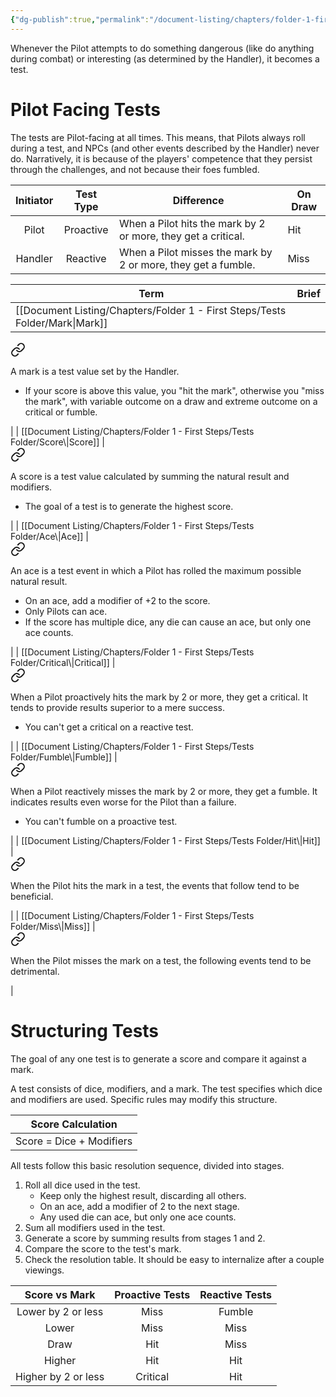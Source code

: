 ```yaml
---
{"dg-publish":true,"permalink":"/document-listing/chapters/folder-1-first-steps/tests/"}
---
```


Whenever the Pilot attempts to do something dangerous (like do anything during combat) or interesting (as determined by the Handler), it becomes a test.

# Pilot Facing Tests
The tests are Pilot-facing at all times. This means, that Pilots always roll during a test, and NPCs (and other events described by the Handler) never do. Narratively, it is because of the players' competence that they persist through the challenges, and not because their foes fumbled.

| Initiator | Test Type | Difference                                                    | On Draw |
| :-------: | :-------: | ------------------------------------------------------------- | ------- |
|   Pilot   | Proactive | When a Pilot hits the mark by 2 or more, they get a critical. | Hit     |
|  Handler  | Reactive  | When a Pilot misses the mark by 2 or more, they get a fumble. | Miss    |


| Term         | Brief         |
| ------------ | ------------- |
| [[Document Listing/Chapters/Folder 1 - First Steps/Tests Folder/Mark\|Mark]]     | 
<div class="transclusion internal-embed is-loaded"><a class="markdown-embed-link" href="/document-listing/chapters/folder-1-first-steps/tests-folder/mark/" aria-label="Open link"><svg xmlns="http://www.w3.org/2000/svg" width="24" height="24" viewBox="0 0 24 24" fill="none" stroke="currentColor" stroke-width="2" stroke-linecap="round" stroke-linejoin="round" class="svg-icon lucide-link"><path d="M10 13a5 5 0 0 0 7.54.54l3-3a5 5 0 0 0-7.07-7.07l-1.72 1.71"></path><path d="M14 11a5 5 0 0 0-7.54-.54l-3 3a5 5 0 0 0 7.07 7.07l1.71-1.71"></path></svg></a><div class="markdown-embed">




A mark is a test value set by the Handler.
- If your score is above this value, you "hit the mark", otherwise you "miss the mark", with variable outcome on a draw and extreme outcome on a critical or fumble.

</div></div>
     |
| [[Document Listing/Chapters/Folder 1 - First Steps/Tests Folder/Score\|Score]]    | 
<div class="transclusion internal-embed is-loaded"><a class="markdown-embed-link" href="/document-listing/chapters/folder-1-first-steps/tests-folder/score/" aria-label="Open link"><svg xmlns="http://www.w3.org/2000/svg" width="24" height="24" viewBox="0 0 24 24" fill="none" stroke="currentColor" stroke-width="2" stroke-linecap="round" stroke-linejoin="round" class="svg-icon lucide-link"><path d="M10 13a5 5 0 0 0 7.54.54l3-3a5 5 0 0 0-7.07-7.07l-1.72 1.71"></path><path d="M14 11a5 5 0 0 0-7.54-.54l-3 3a5 5 0 0 0 7.07 7.07l1.71-1.71"></path></svg></a><div class="markdown-embed">




A score is a test value calculated by summing the natural result and modifiers. 
- The goal of a test is to generate the highest score.

</div></div>
    |
| [[Document Listing/Chapters/Folder 1 - First Steps/Tests Folder/Ace\|Ace]]      | 
<div class="transclusion internal-embed is-loaded"><a class="markdown-embed-link" href="/document-listing/chapters/folder-1-first-steps/tests-folder/ace/" aria-label="Open link"><svg xmlns="http://www.w3.org/2000/svg" width="24" height="24" viewBox="0 0 24 24" fill="none" stroke="currentColor" stroke-width="2" stroke-linecap="round" stroke-linejoin="round" class="svg-icon lucide-link"><path d="M10 13a5 5 0 0 0 7.54.54l3-3a5 5 0 0 0-7.07-7.07l-1.72 1.71"></path><path d="M14 11a5 5 0 0 0-7.54-.54l-3 3a5 5 0 0 0 7.07 7.07l1.71-1.71"></path></svg></a><div class="markdown-embed">




An ace is a test event in which a Pilot has rolled the maximum possible natural result.
- On an ace, add a modifier of +2 to the score.
- Only Pilots can ace.
- If the score has multiple dice, any die can cause an ace, but only one ace counts.

</div></div>
      |
| [[Document Listing/Chapters/Folder 1 - First Steps/Tests Folder/Critical\|Critical]] | 
<div class="transclusion internal-embed is-loaded"><a class="markdown-embed-link" href="/document-listing/chapters/folder-1-first-steps/tests-folder/critical/" aria-label="Open link"><svg xmlns="http://www.w3.org/2000/svg" width="24" height="24" viewBox="0 0 24 24" fill="none" stroke="currentColor" stroke-width="2" stroke-linecap="round" stroke-linejoin="round" class="svg-icon lucide-link"><path d="M10 13a5 5 0 0 0 7.54.54l3-3a5 5 0 0 0-7.07-7.07l-1.72 1.71"></path><path d="M14 11a5 5 0 0 0-7.54-.54l-3 3a5 5 0 0 0 7.07 7.07l1.71-1.71"></path></svg></a><div class="markdown-embed">




When a Pilot proactively hits the mark by 2 or more, they get a critical. It tends to provide results superior to a mere success.
- You can't get a critical on a reactive test.

</div></div>
 |
| [[Document Listing/Chapters/Folder 1 - First Steps/Tests Folder/Fumble\|Fumble]]   | 
<div class="transclusion internal-embed is-loaded"><a class="markdown-embed-link" href="/document-listing/chapters/folder-1-first-steps/tests-folder/fumble/" aria-label="Open link"><svg xmlns="http://www.w3.org/2000/svg" width="24" height="24" viewBox="0 0 24 24" fill="none" stroke="currentColor" stroke-width="2" stroke-linecap="round" stroke-linejoin="round" class="svg-icon lucide-link"><path d="M10 13a5 5 0 0 0 7.54.54l3-3a5 5 0 0 0-7.07-7.07l-1.72 1.71"></path><path d="M14 11a5 5 0 0 0-7.54-.54l-3 3a5 5 0 0 0 7.07 7.07l1.71-1.71"></path></svg></a><div class="markdown-embed">




When a Pilot reactively misses the mark by 2 or more, they get a fumble. It indicates results even worse for the Pilot than a failure.
- You can't fumble on a proactive test.

</div></div>
   |
| [[Document Listing/Chapters/Folder 1 - First Steps/Tests Folder/Hit\|Hit]]  | 
<div class="transclusion internal-embed is-loaded"><a class="markdown-embed-link" href="/document-listing/chapters/folder-1-first-steps/tests-folder/hit/" aria-label="Open link"><svg xmlns="http://www.w3.org/2000/svg" width="24" height="24" viewBox="0 0 24 24" fill="none" stroke="currentColor" stroke-width="2" stroke-linecap="round" stroke-linejoin="round" class="svg-icon lucide-link"><path d="M10 13a5 5 0 0 0 7.54.54l3-3a5 5 0 0 0-7.07-7.07l-1.72 1.71"></path><path d="M14 11a5 5 0 0 0-7.54-.54l-3 3a5 5 0 0 0 7.07 7.07l1.71-1.71"></path></svg></a><div class="markdown-embed">




When the Pilot hits the mark in a test, the events that follow tend to be beneficial.

</div></div>
  |
| [[Document Listing/Chapters/Folder 1 - First Steps/Tests Folder/Miss\|Miss]]  | 
<div class="transclusion internal-embed is-loaded"><a class="markdown-embed-link" href="/document-listing/chapters/folder-1-first-steps/tests-folder/miss/" aria-label="Open link"><svg xmlns="http://www.w3.org/2000/svg" width="24" height="24" viewBox="0 0 24 24" fill="none" stroke="currentColor" stroke-width="2" stroke-linecap="round" stroke-linejoin="round" class="svg-icon lucide-link"><path d="M10 13a5 5 0 0 0 7.54.54l3-3a5 5 0 0 0-7.07-7.07l-1.72 1.71"></path><path d="M14 11a5 5 0 0 0-7.54-.54l-3 3a5 5 0 0 0 7.07 7.07l1.71-1.71"></path></svg></a><div class="markdown-embed">




When the Pilot misses the mark on a test, the following events tend to be detrimental.

</div></div>
  |


# Structuring Tests
The goal of any one test is to generate a score and compare it against a mark.

A test consists of dice, modifiers, and a mark. The test specifies which dice and modifiers are used. Specific rules may modify this structure.

|  **Score Calculation**   |
| :----------------------: |
| Score = Dice + Modifiers |
All tests follow this basic resolution sequence, divided into stages.
1. Roll all dice used in the test.
	- Keep only the highest result, discarding all others.
	- On an ace, add a modifier of 2 to the next stage. 
	- Any used die can ace, but only one ace counts.
2. Sum all modifiers used in the test.
3. Generate a score by summing results from stages 1 and 2.
4. Compare the score to the test's mark.
5. Check the resolution table. It should be easy to internalize after a couple viewings.

|    Score vs Mark    | Proactive Tests | Reactive Tests |
| :-----------------: | :-------------: | :------------: |
| Lower by 2 or less  |      Miss       |     Fumble     |
|        Lower        |      Miss       |      Miss      |
|        Draw         |       Hit       |      Miss      |
|       Higher        |       Hit       |      Hit       |
| Higher by 2 or less |    Critical     |      Hit       |
